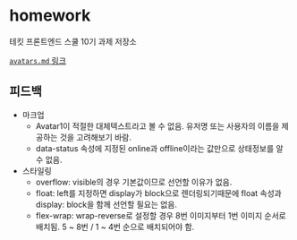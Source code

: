 # homework

테킷 프론트엔드 스쿨 10기 과제 저장소

[`avatars.md` 링크](https://github.com/EraMorgett4/homework/blob/main/avatars/avatars.md)

## 피드백

- 마크업
  - Avatar1이 적절한 대체텍스트라고 볼 수 없음. 유저명 또는 사용자의 이름을 제공하는 것을 고려해보기 바람.
  - data-status 속성에 지정된 online과 offline이라는 값만으로 상태정보를 알 수 없음.
- 스타일링
  - overflow: visible의 경우 기본값이므로 선언할 이유가 없음.
  - float: left를 지정하면 display가 block으로 렌더링되기때문에 float 속성과 display: block을 함께 선언할 필요는 없음.
  - flex-wrap: wrap-reverse로 설정할 경우 8번 이미지부터 1번 이미지 순서로 배치됨. 5 ~ 8번 / 1 ~ 4번 순으로 배치되어야 함.
